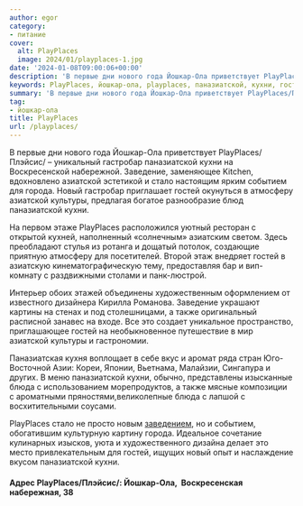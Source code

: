 ```yaml
---
author: egor
category:
- питание
cover:
  alt: PlayPlaces
  image: 2024/01/playplaces-1.jpg
date: '2024-01-08T09:00:06+00:00'
description: 'В первые дни нового года Йошкар-Ола приветствует PlayPlaces/Плэйсис/ – уникальный гастробар паназиатской кухни на Воскресенской набережной. Заведение,...'
keywords: PlayPlaces, йошкар-ола, playplaces, паназиатской, кухни, гостей, азиатской, йошкар, ола, плэйсис, гастробар, заведение, стало, событием, города, новый, атмосферу
summary: 'В первые дни нового года Йошкар-Ола приветствует PlayPlaces/Плэйсис/ – уникальный гастробар паназиатской кухни на Воскресенской набережной. Заведение,...'
tag:
- йошкар-ола
title: PlayPlaces
url: /playplaces/
---
```


В первые дни нового года Йошкар-Ола приветствует PlayPlaces/Плэйсис/ – уникальный гастробар паназиатской кухни на Воскресенской набережной. Заведение, заменяющее Kitchen, вдохновлено азиатской эстетикой и стало настоящим ярким событием для города. Новый гастробар приглашает гостей окунуться в атмосферу азиатской культуры, предлагая богатое разнообразие блюд паназиатской кухни.

На первом этаже PlayPlaces расположился уютный ресторан с открытой кухней, наполненный «солнечным» азиатским светом. Здесь преобладают стулья из ротанга и дощатый потолок, создающие приятную атмосферу для посетителей. Второй этаж внедряет гостей в азиатскую кинематографическую тему, предоставляя бар и вип-комнату с раздвижными столами и панк-люстрой.

Интерьер обоих этажей объединены художественным оформлением от известного дизайнера Кирилла Романова. Заведение украшают картины на стенах и под столешницами, а также оригинальный расписной занавес на входе. Все это создает уникальное пространство, приглашающее гостей на необыкновенное путешествие в мир азиатской культуры и гастрономии.

Паназиатская кухня воплощает в себе вкус и аромат ряда стран Юго-Восточной Азии: Кореи, Японии, Вьетнама, Малайзии, Сингапура и других. В меню паназиатской кухни, обычно, представлены изысканные блюда с использованием морепродуктов, а также мясные композиции с ароматными пряностями,великолепные блюда с лапшой с восхитительными соусами.

PlayPlaces стало не просто новым [заведением](/kishmish/), но и событием, обогатившим культурную картину города. Идеальное сочетание кулинарных изысков, уюта и художественного дизайна делает это место привлекательным для гостей, ищущих новый опыт и наслаждение вкусом паназиатской кухни.

#### Адрес PlayPlaces/Плэйсис/: Йошкар-Ола,  Воскресенская набережная, 38